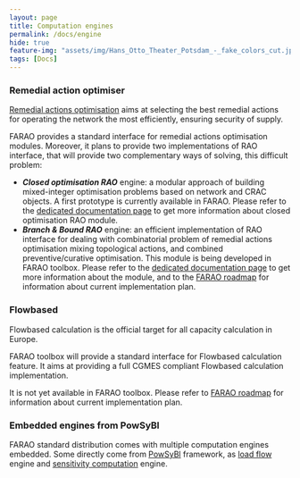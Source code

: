 ```yaml
---
layout: page
title: Computation engines
permalink: /docs/engine
hide: true
feature-img: "assets/img/Hans_Otto_Theater_Potsdam_-_fake_colors_cut.jpg"
tags: [Docs]
---
```


### Remedial action optimiser

[Remedial actions optimisation](/docs/engine/ra-optimisation) aims at selecting the best remedial actions
for operating the network the most efficiently, ensuring security of supply.

FARAO provides a standard interface for remedial actions optimisation modules.
Moreover, it plans to provide two implementations of RAO interface, that will provide two complementary ways of solving,
this difficult problem:
- ***Closed optimisation RAO*** engine: a modular approach of building mixed-integer optimisation problems based on network
and CRAC objects. A first prototype is currently available in FARAO. Please refer to the
[dedicated documentation page](/docs/engine/ra-optimisation/closed-optimisation-rao) to get more information
about closed optimisation RAO module.
- ***Branch & Bound RAO*** engine: an efficient implementation of RAO interface for dealing with combinatorial problem of
remedial actions optimisation mixing topological actions, and combined preventive/curative optimisation. This module
is being developed in FARAO toolbox. Please refer to the [dedicated documentation page](/docs/engine/ra-optimisation/branch-and-bound) to get more information about the module, and to the [FARAO roadmap](/roadmap) for information about current
implementation plan.

### Flowbased

Flowbased calculation is the official target for all capacity calculation in Europe.

FARAO toolbox will provide a standard interface for Flowbased calculation feature.
It aims at providing a full CGMES compliant Flowbased calculation implementation.

It is not yet available in FARAO toolbox. Please refer to [FARAO roadmap](/roadmap) for information
about current implementation plan.

### Embedded engines from PowSyBl

FARAO standard distribution comes with multiple computation engines embedded. Some directly come from [PowSyBl](http://www.powsybl.org)
framework, as [load flow](https://powsybl.github.io/docs/tools/loadflow.html) engine and
[sensitivity computation](https://powsybl.github.io/docs/tools/sensitivity-computation.html) engine.



